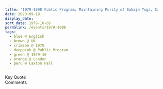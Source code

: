 ```yaml
---
title: "1979-1008 Public Program, Maintaining Purity of Sahaja Yoga, Caxton Hall, 10 Caxton Street, Westminster, London, UK"
date: 2023-09-19
display_date: 
sort_date: 1979-10-08
permalink: /events/1979-1008
tags:
  - blue @ English
  - brown @ UK
  - crimson @ 1979
  - deeppink @ Public Program
  - green @ 1979-10
  - orange @ London
  - peru @ Caxton Hall
---
```


<wave-list>
  <list-title color="green" width="75">Key Quote</list-title>
  <list-item color="BlanchedAlmond"  width="200"></list-item>
  <list-item color="Lavender"></list-item>
  <list-item color="BlanchedAlmond"></list-item>
</wave-list>

<br>

<wave-list>
  <list-title color="green" width="75">Comments</list-title>
  <list-item color="BlanchedAlmond"  width="200"></list-item>
  <list-item color="Lavender"></list-item>
  <list-item color="BlanchedAlmond"></list-item>
</wave-list>